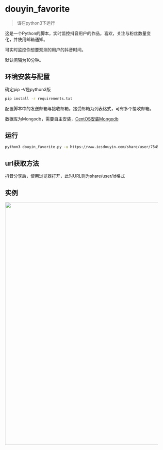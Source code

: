 # douyin_favorite


> 请在python3下运行

这是一个Python的脚本，实时监控抖音用户的作品，喜欢，关注与粉丝数量变化，并使用邮箱通知。

可实时监控你想要观测的用户的抖音时间。

默认间隔为10分钟。

## 环境安装与配置

确定pip -V是python3版
```bash
pip install -r requirements.txt
```
配置脚本中的发送邮箱与接收邮箱，接受邮箱为列表格式，可有多个接收邮箱。

数据库为Mongodb，需要自主安装，[CentOS安装Mongodb](https://www.jianshu.com/p/8e3f4d591b64)

## 运行
```bash
python3 douyin_favorite.py -u https://www.iesdouyin.com/share/user/75459111811
```
## url获取方法

抖音分享后，使用浏览器打开，此时URL则为share/user/id格式

## 实例
<p align="center"><img src="https://raw.githubusercontent.com/piaolin/douyin_favorite/master/picture/shot.jpg" width="800"></p>
